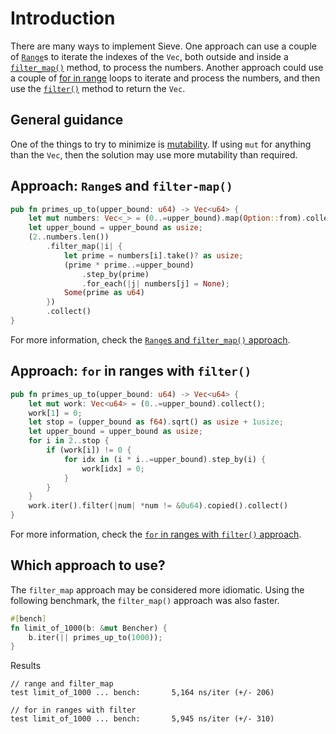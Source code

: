 # Introduction

There are many ways to implement Sieve.
One approach can use a couple of  [`Range`][range]s to iterate the indexes of the `Vec`, both outside and inside a [`filter_map()`][filtermap] method,
to process the numbers.
Another approach could use a couple of [for in range][for-in-range] loops to iterate and process the numbers,
and then use the [`filter()`][filter] method to return the `Vec`.

## General guidance

One of the things to try to minimize is [mutability][mutability].
If using `mut` for anything than the `Vec`, then the solution may use more mutability than required.

## Approach: `Range`s and `filter-map()`

```rust
pub fn primes_up_to(upper_bound: u64) -> Vec<u64> {
    let mut numbers: Vec<_> = (0..=upper_bound).map(Option::from).collect();
    let upper_bound = upper_bound as usize;
    (2..numbers.len())
        .filter_map(|i| {
            let prime = numbers[i].take()? as usize;
            (prime * prime..=upper_bound)
                .step_by(prime)
                .for_each(|j| numbers[j] = None);
            Some(prime as u64)
        })
        .collect()
}
```

For more information, check the [`Range`s and `filter_map()` approach][approach-ranges-and-filtermap].


## Approach: `for` in ranges with `filter()`

```rust
pub fn primes_up_to(upper_bound: u64) -> Vec<u64> {
    let mut work: Vec<u64> = (0..=upper_bound).collect();
    work[1] = 0;
    let stop = (upper_bound as f64).sqrt() as usize + 1usize;
    let upper_bound = upper_bound as usize;
    for i in 2..stop {
        if (work[i]) != 0 {
            for idx in (i * i..=upper_bound).step_by(i) {
                work[idx] = 0;
            }
        }
    }
    work.iter().filter(|num| *num != &0u64).copied().collect()
}
```

For more information, check the [`for` in ranges with `filter()` approach][approach-for-in-ranges-with-filter].

## Which approach to use?

The `filter_map` approach may be considered more idiomatic.
Using the following benchmark, the `filter_map()` approach was also faster.

```rust
#[bench]
fn limit_of_1000(b: &mut Bencher) {
    b.iter(|| primes_up_to(1000));
}
```

Results

```
// range and filter_map
test limit_of_1000 ... bench:       5,164 ns/iter (+/- 206)

// for in ranges with filter
test limit_of_1000 ... bench:       5,945 ns/iter (+/- 310)
```

[range]: https://doc.rust-lang.org/reference/expressions/range-expr.html
[filtermap]: https://doc.rust-lang.org/std/iter/trait.Iterator.html#method.filter_map
[for-in-range]: https://doc.rust-lang.org/rust-by-example/flow_control/for.html
[filter]: https://doc.rust-lang.org/std/iter/trait.Iterator.html#method.filter
[mutability]: https://web.mit.edu/rust-lang_v1.25/arch/amd64_ubuntu1404/share/doc/rust/html/book/first-edition/mutability.html
[approach-ranges-and-filtermap]: https://exercism.org/tracks/rust/exercises/sieve/approaches/ranges-and-filtermap
[approach-for-in-ranges-with-filter]: https://exercism.org/tracks/rust/exercises/sieve/approaches/for-in-ranges-with-filter
